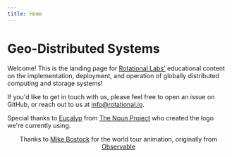 ```yaml
---
title: Home
---
```


# Geo-Distributed Systems

Welcome! This is the landing page for [Rotational Labs'](https://rotational.io/) educational content on the implementation, deployment, and operation of globally distributed computing and storage systems!

If you'd like to get in touch with us, please feel free to open an issue on GitHub, or reach out to us at info@rotational.io.

Special thanks to [Eucalyp](https://thenounproject.com/eucalyp/) from [The Noun Project](https://thenounproject.com/) who created the logo we're currently using.

<!--Rotating globe-->
<div id="observablehq-canvas-1372f32a"></div>

<script type="module">
import {Runtime, Inspector} from "https://cdn.jsdelivr.net/npm/@observablehq/runtime@4/dist/runtime.js";
import define from "https://api.observablehq.com/@kngjoel/untitled.js?v=3";
new Runtime().module(define, name => {
  if (name === "canvas") return new Inspector(document.querySelector("#observablehq-canvas-1372f32a"));
});
</script>
<!--End of Rotating globe-->

<p align="center">Thanks to <a href="https://observablehq.com/@mbostock">Mike Bostock</a> for the world tour animation, originally from <a href="https://observablehq.com">Observable</a> </p>
